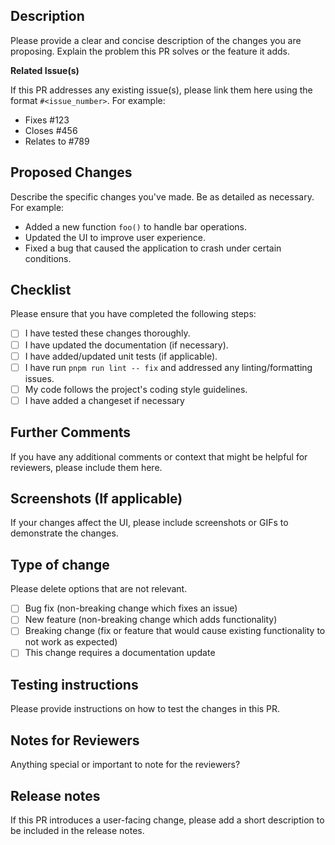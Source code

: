 ## Description

Please provide a clear and concise description of the changes you are proposing. Explain the problem this PR solves or the feature it adds.

**Related Issue(s)**

If this PR addresses any existing issue(s), please link them here using the format `#<issue_number>`. For example:

- Fixes #123
- Closes #456
- Relates to #789

## Proposed Changes

Describe the specific changes you've made. Be as detailed as necessary. For example:

- Added a new function `foo()` to handle bar operations.
- Updated the UI to improve user experience.
- Fixed a bug that caused the application to crash under certain conditions.

## Checklist

Please ensure that you have completed the following steps:

- [ ] I have tested these changes thoroughly.
- [ ] I have updated the documentation (if necessary).
- [ ] I have added/updated unit tests (if applicable).
- [ ] I have run `pnpm run lint -- fix` and addressed any linting/formatting issues.
- [ ] My code follows the project's coding style guidelines.
- [ ] I have added a changeset if necessary

## Further Comments

If you have any additional comments or context that might be helpful for reviewers, please include them here.

## Screenshots (If applicable)

If your changes affect the UI, please include screenshots or GIFs to demonstrate the changes.

## Type of change

Please delete options that are not relevant.

- [ ] Bug fix (non-breaking change which fixes an issue)
- [ ] New feature (non-breaking change which adds functionality)
- [ ] Breaking change (fix or feature that would cause existing functionality to not work as expected)
- [ ] This change requires a documentation update

## Testing instructions

Please provide instructions on how to test the changes in this PR.

## Notes for Reviewers

Anything special or important to note for the reviewers?

## Release notes

If this PR introduces a user-facing change, please add a short description to be included in the release notes.
